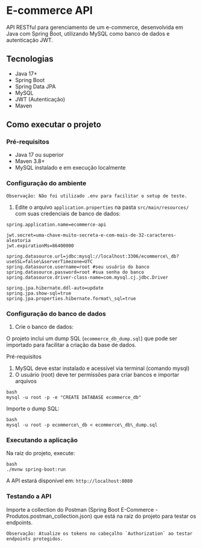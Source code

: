 #  E-commerce API

API RESTful para gerenciamento de um e-commerce, desenvolvida em Java com Spring Boot, utilizando MySQL como banco de dados e autenticação JWT.

##  Tecnologias
* Java 17+
* Spring Boot
* Spring Data JPA
* MySQL
* JWT (Autenticação)
* Maven

##  Como executar o projeto

### Pré-requisitos
* Java 17 ou superior
* Maven 3.8+
* MySQL instalado e em execução localmente

### Configuração do ambiente

`Observação: Não foi utilizado .env para facilitar o setup de teste.`
1. Edite o arquivo `application.properties` na pasta `src/main/resources/` com suas credenciais de banco de dados:

```
spring.application.name=ecommerce-api

jwt.secret=uma-chave-muito-secreta-e-com-mais-de-32-caracteres-aleatoria
jwt.expirationMs=86400000

spring.datasource.url=jdbc:mysql://localhost:3306/ecommerce\_db?useSSL=false\&serverTimezone=UTC
spring.datasource.username=root #seu usuário do banco
spring.datasource.password=root #sua senha do banco
spring.datasource.driver-class-name=com.mysql.cj.jdbc.Driver

spring.jpa.hibernate.ddl-auto=update
spring.jpa.show-sql=true
spring.jpa.properties.hibernate.format\_sql=true
```

###  Configuração do banco de dados

1. Crie o banco de dados:

O projeto inclui um dump SQL (`ecommerce_db_dump.sql`) que pode ser importado para facilitar a criação da base de dados.

Pré-requisitos
1. MySQL deve estar instalado e acessível via terminal (comando mysql)
2. O usuário (root) deve ter permissões para criar bancos e importar arquivos

```
bash
mysql -u root -p -e "CREATE DATABASE ecommerce_db"
```
Importe o dump SQL:
```
bash
mysql -u root -p ecommerce\_db < ecommerce\_db\_dump.sql
```

### Executando a aplicação

Na raiz do projeto, execute:
```
bash
./mvnw spring-boot:run
```

A API estará disponível em: `http://localhost:8080`

### Testando a API

Importe a collection do Postman (Spring Boot E-Commerce - Produtos.postman_collection.json) que está na raíz do projeto para testar os endpoints.

``Observação: Atualize os tokens no cabeçalho `Authorization` ao testar endpoints protegidos.``
